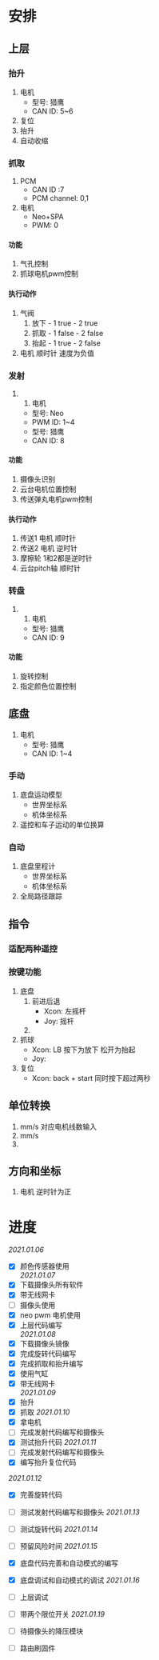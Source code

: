 # 安排
## 上层
### 抬升
1. 电机
    - 型号: 猎鹰
    - CAN ID: 5~6
1. 复位
2. 抬升
3. 自动收缩
### 抓取 
1. PCM
    - CAN ID :7
    - PCM channel: 0,1
2. 电机
    - Neo+SPA
    - PWM: 0
#### 功能
1. 气孔控制
2. 抓球电机pwm控制
#### 执行动作
1. 气阀
    1. 放下  - 1 true - 2 true
    2. 抓取  - 1 false - 2 false
    3. 抬起  - 1 true - 2 false
2. 电机 顺时针 速度为负值

### 发射
1. 1. 电机
    - 型号: Neo
    - PWM ID: 1~4
    - 型号: 猎鹰
    - CAN ID: 8
#### 功能
1. 摄像头识别
2. 云台电机位置控制
3. 传送弹丸电机pwm控制
#### 执行动作
1. 传送1 电机 顺时针
2. 传送2 电机 逆时针
3. 摩擦轮 1和2都是逆时针
4. 云台pitch轴  顺时针
### 转盘
1. 1. 电机
    - 型号: 猎鹰
    - CAN ID: 9
#### 功能
1. 旋转控制
2. 指定颜色位置控制
## 底盘
1. 电机
    - 型号: 猎鹰
    - CAN ID: 1~4
### 手动
1. 底盘运动模型
    - 世界坐标系
    - 机体坐标系
2. 遥控和车子运动的单位换算
### 自动
1. 底盘里程计
    - 世界坐标系
    - 机体坐标系
2. 全局路径跟踪
## 指令
### 适配两种遥控
### 按键功能
1. 底盘
    1. 前进后退 
        - Xcon: 左摇杆
        - Joy: 摇杆
    2. 
2. 抓球
    - Xcon: LB 按下为放下 松开为抬起
    - Joy:
3. 复位
    - Xcon: back + start 同时按下超过两秒 

## 单位转换
1. mm/s 对应电机线数输入
2. mm/s 
3. 


## 方向和坐标
1. 电机 逆时针为正




# 进度      


*2021.01.06*   
* [x] 颜色传感器使用    
*2021.01.07*    
* [x] 下载摄像头所有软件    
* [x] 带无线网卡    
* [ ] 摄像头使用    
* [X] neo pwm 电机使用    
* [x] 上层代码编写    
*2021.01.08*
* [x] 下载摄像头镜像
* [X] 完成旋转代码编写
* [x] 完成抓取和抬升编写
* [X] 使用气缸
* [X] 带无线网卡  
*2021.01.09*
* [X] 抬升
* [X] 抓取 
*2021.01.10*
* [X] 拿电机
* [ ] 完成发射代码编写和摄像头
* [X] 测试抬升代码
*2021.01.11*
* [ ] 完成发射代码编写和摄像头
* [X] 编写抬升复位代码

*2021.01.12*
* [X] 完善旋转代码
* [ ] 测试发射代码编写和摄像头
*2021.01.13*
* [ ] 测试旋转代码
*2021.01.14*
* [ ] 预留风险时间
*2021.01.15*
* [X] 底盘代码完善和自动模式的编写
* [X] 底盘调试和自动模式的调试
*2021.01.16*
* [ ] 上层调试
* [ ] 带两个限位开关
*2021.01.19*
* [ ] 待摄像头的降压模块
* [ ] 路由刷固件

